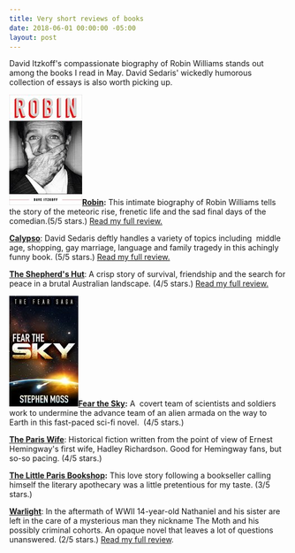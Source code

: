 ```yaml
---
title: Very short reviews of books
date: 2018-06-01 00:00:00 -05:00
layout: post
---
```


David Itzkoff's compassionate biography of Robin Williams stands out among the books I read in May. David Sedaris' wickedly humorous collection of essays is also worth picking up.

**![](/assets/images/51dST3WMBaL-132x200.jpg)[Robin](https://amzn.to/2sqjRxe):** This intimate biography of Robin Williams tells the story of the meteoric rise, frenetic life and the sad final days of the comedian.(5/5 stars.) [Read my full review.](https://kenbooth.net/review-robin/)

[**Calypso**](https://amzn.to/2Hby6KZ): David Sedaris deftly handles a variety of topics including  middle age, shopping, gay marriage, language and family tragedy in this achingly funny book. (5/5 stars.) [Read my full review.](https://kenbooth.net/review-calypso/)

[**The Shepherd's Hut**](https://amzn.to/2Lax3gT): A crisp story of survival, friendship and the search for peace in a brutal Australian landscape. (4/5 stars.) [Read my full review.](https://kenbooth.net/review-the-shepherds-hut/)

**![](/assets/images/51PXBzWVrxL-125x200.jpg)[Fear the Sky](https://amzn.to/2J8Rydc):** A  covert team of scientists and soldiers work to undermine the advance team of an alien armada on the way to Earth in this fast-paced sci-fi novel.  (4/5 stars.)

[**The Paris Wife**](https://amzn.to/2Jolfu2): Historical fiction written from the point of view of Ernest Hemingway's first wife, Hadley Richardson. Good for Hemingway fans, but so-so pacing. (4/5 stars.)

**[The Little Paris Bookshop](https://amzn.to/2LfTjFV):** This love story following a bookseller calling himself the literary apothecary was a little pretentious for my taste. (3/5 stars.)

[**Warlight**](https://amzn.to/2KuZlD3): In the aftermath of WWII 14-year-old Nathaniel and his sister are left in the care of a mysterious man they nickname The Moth and his possibly criminal cohorts. An opaque novel that leaves a lot of questions unanswered. (2/5 stars.) [Read my full review](https://kenbooth.net/review-warlight/).
